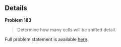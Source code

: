Details
-------

**Problem 183**

> Determine how many cells will be shifted detail.

Full problem statement is available [here][mirror].

[mirror]: https://github.com/rdtsc/codeeval-problem-statements/tree/master/easy/183-details/
          "View Problem Statement Mirror"
